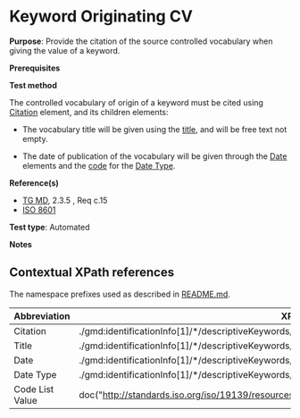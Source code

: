 # Keyword Originating CV

**Purpose**: Provide the citation of the source controlled vocabulary when giving the value of a keyword.

**Prerequisites**

**Test method**

The controlled vocabulary of origin of a keyword must be cited using [Citation](#citation) element, and its children elements:

*  The vocabulary title will be given using the [title](#title), and will be free text not empty.

*  The date of publication of the vocabulary will be given through the [Date](#date) elements and the [code](#codeListValue) for the [Date Type](#dateType).

**Reference(s)**	 

* [TG MD](http://inspire.ec.europa.eu/id/ats/metadata/2.0/common/README#ref_TG_MD), 2.3.5 , Req c.15
* [ISO 8601](http://inspire.ec.europa.eu/id/ats/metadata/2.0/common/README#ref_ISO_8601)


**Test type**: Automated

**Notes**


## Contextual XPath references

The namespace prefixes used as described in [README.md](http://inspire.ec.europa.eu/id/ats/metadata/2.0/common/README#namespaces).

Abbreviation                                   |  XPath expression (relative to gmd:MD_Metadata)
-----------------------------------------------| -------------------------------------------------------------------------
<a name="citation"></a> Citation  | ./gmd:identificationInfo[1]/\*/descriptiveKeywords/\*/gmd:thesaurusName/gmd:CI_Citation
<a name="title"></a> Title  | ./gmd:identificationInfo[1]/\*/descriptiveKeywords/\*/gmd:thesaurusName/gmd:CI_Citation/gmd:title
<a name="date"></a> Date  | ./gmd:identificationInfo[1]/\*/descriptiveKeywords/\*/gmd:thesaurusName/\*/gmd:date/gmd:CI_Date/gmd:date[1]/gco:Date
<a name="dateType"></a> Date Type | ./gmd:identificationInfo[1]/\*/descriptiveKeywords/\*/gmd:date/gmd:CI_Date/gmd:date[1]/\*/gmd:dateType/gmd:CI_DateTypeCode/@codeListValue
<a name="codeListValue"></a> Code List Value | doc("http://standards.iso.org/iso/19139/resources/gmxCodelists.xml)//gmx:CodeListDictionary[@gml:id='CI_DateTypeCode']//gml:identifier/text()
